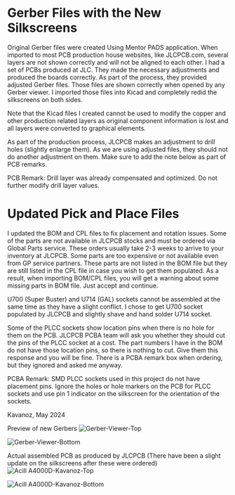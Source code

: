 # Gerber Files with the New Silkscreens
Original Gerber files were created Using Mentor PADS application. When imported to most PCB production house websites, like JLCPCB.com, several layers are not shown correctly and will not be aligned to each other. I had a set of PCBs produced at JLC. They made the necessary adjustments and produced the boards correctly. As part of the process, they provided adjusted Gerber files. Those files are shown correctly when opened by any Gerber viewer. I imported those files into Kicad and completely redid the silkscreens on both sides.

Note that the Kicad files I created cannot be used to modify the copper and other production related layers as original component information is lost and all layers were converted to graphical elements.

As part of the production process, JLCPCB makes an adjustment to drill holes (slightly enlarge them). As we are using adjusted files, they should not do another adjustment on them. Make sure to add the note below as part of PCB remarks.

PCB Remark:
Drill layer was already compensated and optimized. Do not further modify drill layer values.

# Updated Pick and Place Files
I updated the BOM and CPL files to fix placement and rotation issues. Some of the parts are not available in JLCPCB stocks and must be ordered via Global Parts service. These orders usually take 2-3 weeks to arrive to your inventory at JLCPCB. Some parts are too expensive or not available even from GP service partners. These parts are not listed in the BOM file but they are still listed in the CPL file in case you wish to get them populated. As a result, when importing BOM/CPL files, you will get a warning about some missing parts in BOM file. Just accept and continue.

U700 (Super Buster) and U714 (GAL) sockets cannot be assembled at the same time as they have a slight conflict. I chose to get U700 socket populated by JLCPCB and slightly shave and hand solder U714 socket.

Some of the PLCC sockets show location pins when there is no hole for them on the PCB. JLCPCB PCBA team will ask you whether they should cut the pins of the PLCC socket at a cost. The part numbers I have in the BOM do not have those location pins, so there is nothing to cut. Give them this response and you will be fine. There is a PCBA remark box when ordering, but they ignored and asked me anyway.

PCBA Remark:
SMD PLCC sockets used in this project do not have placement pins. Ignore the holes or hole markers on the PCB for PLCC sockets and use pin 1 indicator on the silkscreen for the orientation of the sockets.

Kavanoz, May 2024

Preview of new Gerbers
![Gerber-Viewer-Top](https://github.com/kavanoz64/A4000RevB/assets/45491268/0be9bebf-1044-4b27-a5ef-a5a94c76d58c)

![Gerber-Viewer-Bottom](https://github.com/kavanoz64/A4000RevB/assets/45491268/a30536cc-f61f-42fc-be1f-9b431be66ee9)

Actual assembled PCB as produced by JLCPCB (There have been a slight update on the silkscreens after these were ordered)
![Acill A4000D-Kavanoz-Top](https://github.com/kavanoz64/A4000RevB/assets/45491268/19b7a3a4-fcac-43ac-ace7-4eebed84f8a4)

![Acill A4000D-Kavanoz-Bottom](https://github.com/kavanoz64/A4000RevB/assets/45491268/8514268a-7d6b-420d-af0f-d33664c9fdc0)
